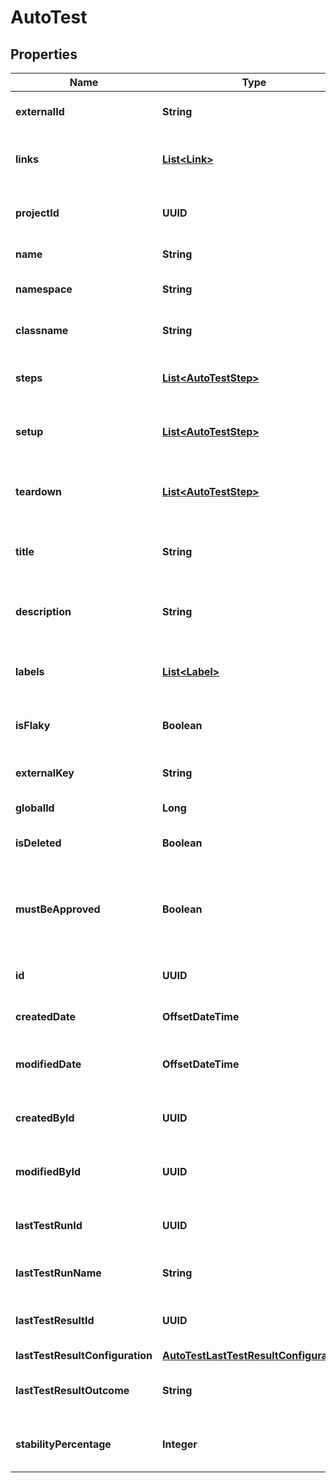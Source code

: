 

# AutoTest


## Properties

| Name | Type | Description | Notes |
|------------ | ------------- | ------------- | -------------|
|**externalId** | **String** | External ID of the autotest |  |
|**links** | [**List&lt;Link&gt;**](Link.md) | Collection of the autotest links |  [optional] |
|**projectId** | **UUID** | Unique ID of the autotest project |  |
|**name** | **String** | Name of the autotest |  |
|**namespace** | **String** | Name of the autotest namespace |  [optional] |
|**classname** | **String** | Name of the autotest class |  [optional] |
|**steps** | [**List&lt;AutoTestStep&gt;**](AutoTestStep.md) | Collection of the autotest steps |  [optional] |
|**setup** | [**List&lt;AutoTestStep&gt;**](AutoTestStep.md) | Collection of the autotest setup steps |  [optional] |
|**teardown** | [**List&lt;AutoTestStep&gt;**](AutoTestStep.md) | Collection of the autotest teardown steps |  [optional] |
|**title** | **String** | Name of the autotest in autotest&#39;s card |  [optional] |
|**description** | **String** | Description of the autotest in autotest&#39;s card |  [optional] |
|**labels** | [**List&lt;Label&gt;**](Label.md) | Collection of the autotest labels |  [optional] |
|**isFlaky** | **Boolean** | Indicates if the autotest is marked as flaky |  [optional] |
|**externalKey** | **String** | External key of the autotest |  [optional] |
|**globalId** | **Long** | Global ID of the autotest |  |
|**isDeleted** | **Boolean** | Indicates if the autotest is deleted |  |
|**mustBeApproved** | **Boolean** | Indicates if the autotest has unapproved changes from linked work items |  |
|**id** | **UUID** | Unique ID of the autotest |  |
|**createdDate** | **OffsetDateTime** | Creation date of the autotest |  |
|**modifiedDate** | **OffsetDateTime** | Last modification date of the project |  [optional] |
|**createdById** | **UUID** | Unique ID of the project creator |  |
|**modifiedById** | **UUID** | Unique ID of the project last editor |  [optional] |
|**lastTestRunId** | **UUID** | Unique ID of the autotest last test run |  [optional] |
|**lastTestRunName** | **String** | Name of the autotest last test run |  [optional] |
|**lastTestResultId** | **UUID** | Unique ID of the autotest last test result |  [optional] |
|**lastTestResultConfiguration** | [**AutoTestLastTestResultConfiguration**](AutoTestLastTestResultConfiguration.md) |  |  [optional] |
|**lastTestResultOutcome** | **String** | Outcome of the autotest last test result |  [optional] |
|**stabilityPercentage** | **Integer** | Stability percentage of the autotest |  [optional] |



